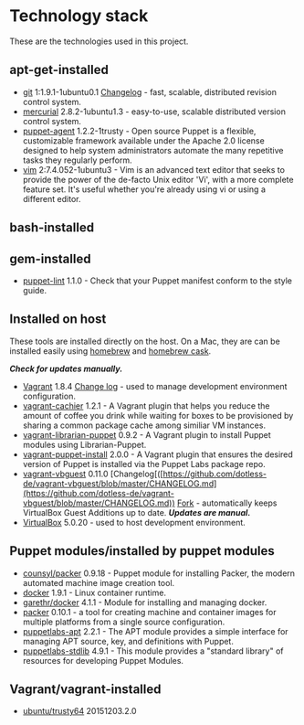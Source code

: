 # Technology stack
These are the technologies used in this project.

## apt-get-installed
- [git](http://packages.ubuntu.com/trusty/git) 1:1.9.1-1ubuntu0.1 [Changelog](https://github.com/git/git/tree/master/Documentation/RelNotes) - fast, scalable, distributed revision control system.
- [mercurial](http://packages.ubuntu.com/trusty/mercurial) 2.8.2-1ubuntu1.3 - easy-to-use, scalable distributed version control system.
- [puppet-agent](http://puppetlabs.com/) 1.2.2-1trusty - Open source Puppet is a flexible, customizable framework available under the Apache 2.0 license designed to help system administrators automate the many repetitive tasks they regularly perform.
- [vim](http://www.vim.org/) 2:7.4.052-1ubuntu3 - Vim is an advanced text editor that seeks to provide the power of the de-facto Unix editor 'Vi', with a more complete feature set. It's useful whether you're already using vi or using a different editor.

## bash-installed
## gem-installed
- [puppet-lint](http://puppet-lint.com/) 1.1.0 - Check that your Puppet manifest conform to the style guide.

## Installed on host
These tools are installed directly on the host.  On a Mac, they are can be installed easily using [homebrew](http://brew.sh/) and [homebrew cask](http://caskroom.io/).

**_Check for updates manually._**
- [Vagrant](https://www.vagrantup.com/) 1.8.4 [Change log](https://github.com/mitchellh/vagrant/blob/master/CHANGELOG.md) - used to manage development environment configuration.
- [vagrant-cachier](https://github.com/fgrehm/vagrant-cachier/) 1.2.1 - A Vagrant plugin that helps you reduce the amount of coffee you drink while waiting for boxes to be provisioned by sharing a common package cache among similiar VM instances.
- [vagrant-librarian-puppet](https://github.com/mhahn/vagrant-librarian-puppet) 0.9.2 - A Vagrant plugin to install Puppet modules using Librarian-Puppet.
- [vagrant-puppet-install](https://github.com/petems/vagrant-puppet-install) 2.0.0 - A Vagrant plugin that ensures the desired version of Puppet is installed via the Puppet Labs package repo.
- [vagrant-vbguest](https://github.com/dotless-de/vagrant-vbguest) 0.11.0 [Changelog[([https://github.com/dotless-de/vagrant-vbguest/blob/master/CHANGELOG.md](https://github.com/dotless-de/vagrant-vbguest/blob/master/CHANGELOG.md)) [Fork](https://github.com/EATechnologies/vagrant-vbguest) - automatically keeps VirtualBox Guest Additions up to date.  **_Updates are manual._**
- [VirtualBox](https://www.virtualbox.org/) 5.0.20 - used to host development environment.

## Puppet modules/installed by puppet modules
- [counsyl/packer](https://forge.puppetlabs.com/counsyl/packer) 0.9.18 - Puppet module for installing Packer, the modern automated machine image creation tool.
- [docker](https://www.docker.com/) 1.9.1 - Linux container runtime.
- [garethr/docker](https://forge.puppetlabs.com/garethr/docker) 4.1.1 - Module for installing and managing docker.
- [packer](https://www.packer.io) 0.10.1 - a tool for creating machine and container images for multiple platforms from a single source configuration.
- [puppetlabs-apt](https://forge.puppetlabs.com/puppetlabs/apt) 2.2.1 - The APT module provides a simple interface for managing APT source, key, and definitions with Puppet.
- [puppetlabs-stdlib](https://forge.puppetlabs.com/puppetlabs/stdlib) 4.9.1 - This module provides a "standard library" of resources for developing Puppet Modules.

## Vagrant/vagrant-installed
- [ubuntu/trusty64](https://atlas.hashicorp.com/ubuntu/boxes/trusty64) 20151203.2.0
